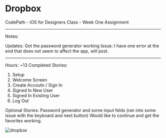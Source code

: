 # Dropbox
CodePath - iOS for Designers Class - Week One Assignment

-----------------------

Notes:

Updates: Got the password generator working
Issue: I have one error at the end that does not seem to affect the app, will post.

-----------------------

Hours: ~13
Completed Stories:
  1. Setup
  2. Welcome Screen
  3. Create Accoutn / Sign In
  4. Signed In New User
  5. Signed In Existing User
  6. Log Out

Optional Stories: 
Password generator and some input felds (ran into some issue with the keyboard and next button)
Would like to continue and get the favorites working. 

![dropbox](https://cloud.githubusercontent.com/assets/12131281/10011608/cd41d8ce-60b1-11e5-8825-fb17d4e5d526.gif)

